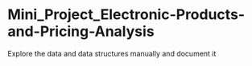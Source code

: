 # Mini_Project_Electronic-Products-and-Pricing-Analysis
Explore the data and data structures manually and document it
